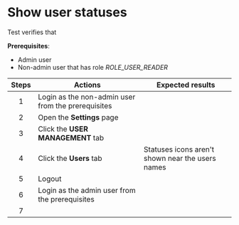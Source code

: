 # Show user statuses

Test verifies that

**Prerequisites**:
- Admin user
- Non-admin user that has role *ROLE_USER_READER*

| Steps | Actions | Expected results |
| :---: | --- | --- |
| 1 | Login as the non-admin user from the prerequisites | |
| 2 | Open the **Settings** page | |
| 3 | Click the **USER MANAGEMENT** tab | |
| 4 | Click the **Users** tab | Statuses icons aren't shown near the users names |
| 5 | Logout | |
| 6 | Login as the admin user from the prerequisites | |
| 7 | 